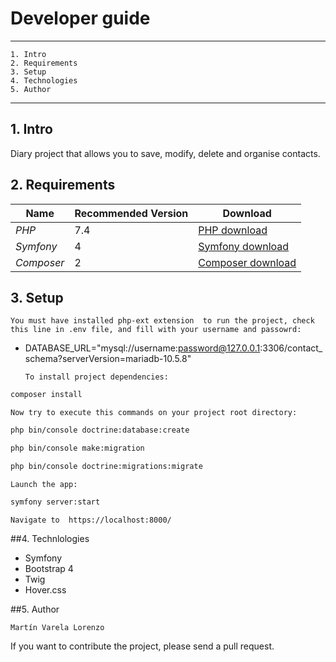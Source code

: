 # Developer guide
___
    1. Intro
    2. Requirements
    3. Setup
    4. Technologies
    5. Author
---

##  1. Intro

Diary project that allows you to save,
modify, delete and organise contacts.

## 2. Requirements

Name | Recommended Version | Download
--- | --- | ---
*PHP* | 7.4 | [PHP download](https://www.php.net/downloads.php)
*Symfony* | 4 | [Symfony download](https://www.php.net/downloads.php)
*Composer* | 2 | [Composer download](https://www.php.net/downloads.php)

## 3. Setup

`You must have installed php-ext extension 
to run the project, check this line in .env file, and fill with
your username and passowrd:  `

+ DATABASE_URL="mysql://username:password@127.0.0.1:3306/contact_schema?serverVersion=mariadb-10.5.8"  
  




  `To install project dependencies: `
```bash
composer install
```
`Now try to execute this commands on your project root directory: `

```bash
php bin/console doctrine:database:create
```

```bash
php bin/console make:migration
```

```bash
php bin/console doctrine:migrations:migrate
```

` Launch the app: `

```bash
symfony server:start
```


`Navigate to  https://localhost:8000/`

##4. Technlologies

+ Symfony
+ Bootstrap 4
+ Twig
+ Hover.css

##5. Author

`Martín Varela Lorenzo`


If you want to contribute the project, please send a pull request.





